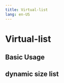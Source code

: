 ```yaml
---
title: Virtual-list
lang: en-US
---
```


# Virtual-list <new-badge/>

## Basic Usage

<demo src="../example/virtual-list/basic.vue"></demo>


## dynamic size list
<demo src="../example/virtual-list/dynamic-size-list.vue"></demo>
